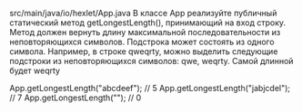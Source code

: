 src/main/java/io/hexlet/App.java
В классе App реализуйте публичный статический метод getLongestLength(), принимающий на вход строку. Метод должен вернуть длину максимальной последовательности из неповторяющихся символов. Подстрока может состоять из одного символа. Например, в строке qweqrty, можно выделить следующие подстроки из неповторяющихся символов: qwe, weqrty. Самой длинной будет weqrty

App.getLongestLength("abcdeef"); // 5
App.getLongestLength("jabjcdel"); // 7
App.getLongestLength(""); // 0